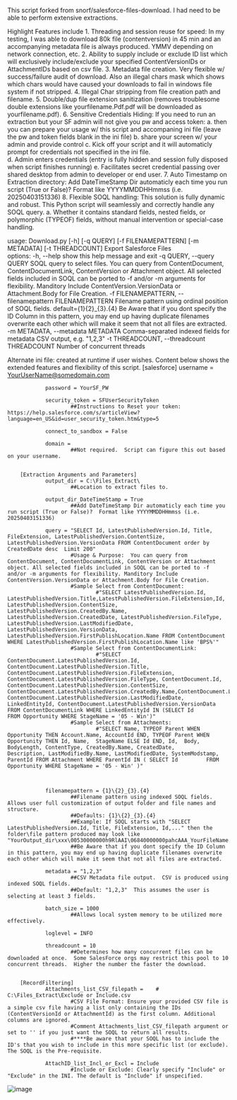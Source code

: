 This script forked from snorf/salesforce-files-download.  I had need to be able to perform extensive extractions.  


Highlight Features include
	1.  Threading and session reuse for speed: In my testing, I was able to download 80k file (contentversion) in 45 min and an accompanying metadata file is always produced.  YMMV depending on network connection, etc.
	2.  Ability to supply include or exclude ID list which will exclusively include/exclude your specified ContentVersionIDs or AttachmentIDs based on csv file.
	3.  Metadata file creation.  Very flexible w/ success/failure audit of download.  Also an illegal chars mask which shows which chars would have caused your downloads to fail in windows file system if not stripped.
	4.  Illegal Char stripping from file creation path and filename.
	5.  Double/dup file extension sanitization (removes troublesome double extensions like yourfilename.Pdf.pdf will be downloaded as yourfilename.pdf).
	6.  Sensitive Credentials Hiding:  If you need to run an extraction but your SF admin will not give you pw and access token:
		a. then you can prepare your usage w/ this script and accompaning ini file (leave the pw and token fields blank in the ini file)
		b. share your screen w/ your admin and provide control
		c. Kick off your script and it will automaticly prompt for credentials not specified in the ini file.  
		d. Admin enters credentials (entry is fully hidden and session fully disposed when script finishes running)
		e. Facilitates secret credential passing over shared desktop from admin to developer or end user.
	7.  Auto Timestamp on Extraction directory: Add DateTimeStamp Dir automaticly each time you run script (True or False)?  Format like YYYYMMDDHHmmss (i.e. 20250403151336)
	8.  Flexible SOQL handling:  This solution is fully dynamic and robust. This Python script will seamlessly and correctly handle any SOQL query.
		a. Whether it contains standard fields, nested fields, or polymorphic (TYPEOF) fields, without manual intervention or special-case handling.
  


usage: Download.py [-h] [-q QUERY] [-f FILENAMEPATTERN] [-m METADATA] [-t THREADCOUNT]     Export Salesforce Files                                                                                                 
  options:
    -h, --help            show this help message and exit
    -q QUERY, --query QUERY
                          SOQL query to select files. You can query from ContentDocument, ContentDocumentLink,
                          ContentVersion or Attachment object. All selected fields included in SOQL can be ported to -f
                          and/or -m arguments for flexibility. Manditory Include ContentVersion.VersionData or
                          Attachment.Body for File Creation.
    -f FILENAMEPATTERN, --filenamepattern FILENAMEPATTERN
                          Filename pattern using ordinal position of SOQL fields. default={1}\{2}_{3}.{4} Be Aware that
                          if you dont specify the ID Column in this pattern, you may end up having duplicate filenames
                          overwrite each other which will make it seem that not all files are extracted.
    -m METADATA, --metadata METADATA
                          Comma-separated indexed fields for metadata CSV output, e.g. "1,2,3"
    -t THREADCOUNT, --threadcount THREADCOUNT
                          Number of concurrent threads



Alternate ini file: created at runtime if user wishes.  Content below shows the extended features and flexibility of this script.
        [salesforce]
                username = YourUserName@somedomain.com
        
                password = YourSF_PW
        
                security_token = SFUserSecurityToken        
                        ##Instructions to Reset your token: https://help.salesforce.com/s/articleView?language=en_US&id=user_security_token.htm&type=5
        
                connect_to_sandbox = False
        
                domain =                                    
                        ##Not required.  Script can figure this out based on your username.
        
        
        [Extraction Arguments and Parameters]
                output_dir = C:\Files_Extract\              
                        ##Location to extract files to.  
        
                output_dir_DateTimeStamp = True             
                        ##Add DateTimeStamp Dir automaticly each time you run script (True or False)?  Format like YYYYMMDDHHmmss (i.e. 20250403151336)
        
                query = "SELECT Id, LatestPublishedVersion.Id, Title, FileExtension, LatestPublishedVersion.ContentSize, LatestPublishedVersion.VersionData FROM ContentDocument order by CreatedDate desc  Limit 200"
                        #Usage & Purpose:  You can query from ContentDocument, ContentDocumentLink, ContentVersion or Attachment object. All selected fields included in SOQL can be ported to -f and/or -m arguments for flexibility. Manditory Include ContentVersion.VersionData or Attachment.Body for File Creation.
                        #Sample Select from ContentDocument:  
                                #"SELECT LatestPublishedVersion.Id, LatestPublishedVersion.Title,LatestPublishedVersion.FileExtension,Id, LatestPublishedVersion.ContentSize, LatestPublishedVersion.CreatedBy.Name, LatestPublishedVersion.CreatedDate, LatestPublishedVersion.FileType, LatestPublishedVersion.LastModifiedDate,          LatestPublishedVersion.VersionData, LatestPublishedVersion.FirstPublishLocation.Name FROM ContentDocument WHERE LatestPublishedVersion.FirstPublishLocation.Name like 'BPS%'"
                        #Sample Select from ContentDocumentLink: 
                                #"SELECT ContentDocument.LatestPublishedVersion.Id, ContentDocument.LatestPublishedVersion.Title, ContentDocument.LatestPublishedVersion.FileExtension,         ContentDocument.LatestPublishedVersion.FileType, ContentDocument.Id, ContentDocument.LatestPublishedVersion.ContentSize, ContentDocument.LatestPublishedVersion.CreatedBy.Name,ContentDocument.LatestPublishedVersion.CreatedDate, ContentDocument.LatestPublishedVersion.LastModifiedDate,         LinkedEntityId, ContentDocument.LatestPublishedVersion.VersionData FROM ContentDocumentLink WHERE LinkedEntityId IN (SELECT Id         FROM Opportunity WHERE StageName = '05 - Win')"
                        #Sample Select from Attachments: 
                                #"SELECT Name, TYPEOF Parent WHEN Opportunity THEN Account.Name, AccountId END, TYPEOF Parent WHEN Opportunity THEN Id, Name,  StageName ELSE Id END, Id,  Body, BodyLength, ContentType, CreatedBy.Name, CreatedDate,         Description, LastModifiedBy.Name, LastModifiedDate, SystemModstamp,         ParentId FROM Attachment WHERE ParentId IN ( SELECT Id         FROM Opportunity WHERE StageName = '05 - Win' )"
        
                
        
                filenamepattern = {1}\{2}_{3}.{4}
                        ##Filename pattern using indexed SOQL fields.  Allows user full customization of output folder and file names and structure.  
                        ##Defaults: {1}\{2}_{3}.{4} 
                        ##Example: If SOQL starts with "SELECT LatestPublishedVersion.Id, Title, FileExtension, Id,..." then the folder\file pattern produced may look like "YourOutput_dir\xxx\00530000000h9RlAAI\06840000000pahcAAA_YourFileName.Ext".
                        ##Be Aware that if you dont specify the ID Column in this pattern, you may end up having duplicate filenames overwrite each other which will make it seem that not all files are extracted.
        
                metadata = "1,2,3"
                        ##CSV Metadata file output.  CSV is produced using indexed SOQL fields.
                        ##Default: "1,2,3"  This assumes the user is selecting at least 3 fields.
        
                batch_size = 1000
                        ##Allows local system memory to be utilized more effectively.  
        
                loglevel = INFO
        
                threadcount = 10
                        ##Determines how many concurrent files can be downloaded at once.  Some SalesForce orgs may restrict this pool to 10 concurrent threads.  Higher the number the faster the download.
        
        
        [RecordFiltering]   
                Attachments_list_CSV_filepath =    # C:\Files_Extract\Exclude or Include.csv 
                        #CSV File Format: Ensure your provided CSV file is a simple csv file having a list only containing the IDs (ContentVersionId or AttachmentId) as the first column. Additional columns are ignored.
                        #Comment Attachments_list_CSV_filepath argument or set to '' if you just want the SOQL to return all results.
                        #****Be aware that your SOQL has to include the ID's that you wish to include in this more specific list (or exclude).  The SOQL is the Pre-requisite.
        
                AttachID_list_Incl_or_Excl = Include  
                        #Include or Exclude: Clearly specify "Include" or "Exclude" in the INI. The default is "Include" if unspecified.
![image](https://github.com/user-attachments/assets/771e8f50-ed28-4037-99b4-0bf8dec16367)
